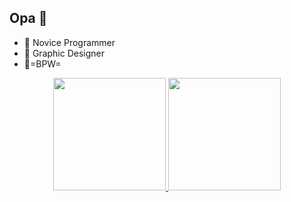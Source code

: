 ## Opa 👋

- 🗿 Novice Programmer
- 🗿 Graphic Designer
- 🍌=BPW=

<div align="center">
  <a href="https://github.com/MrEurek">
  <img height="180em" src="https://github-readme-stats.vercel.app/api?username=MrEurek&show_icons=true&theme=space&include_all_commits=true&count_private=true"/>
  <img height="180em" src="https://github-readme-stats.vercel.app/api/top-langs/?username=MrEurek&layout=compact&langs_count=7&theme=dracula"/>
</div>
